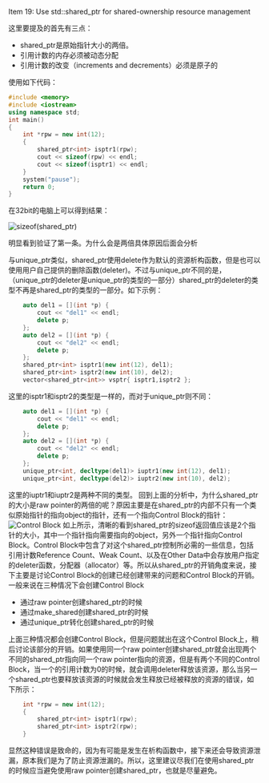 Item 19: Use std::shared_ptr for shared-ownership resource management




这里要提及的首先有三点：

 - shared_ptr是原始指针大小的两倍。 
 - 引用计数的内存必须被动态分配   
 - 引用计数的改变（increments and decrements）必须是原子的

使用如下代码：

```cpp
#include <memory>
#include <iostream>
using namespace std;
int main()
{
	int *rpw = new int(12);
	{
		shared_ptr<int> isptr1(rpw);
		cout << sizeof(rpw) << endl;
		cout << sizeof(isptr1) << endl;
	}
	system("pause");
    return 0;
}
```

在32bit的电脑上可以得到结果：

![sizeof(shared_ptr)](http://img.blog.csdn.net/20150905175639467)

明显看到验证了第一条。为什么会是两倍具体原因后面会分析

与unique_ptr类似，shared_ptr使用delete作为默认的资源析构函数，但是也可以使用用户自己提供的删除函数(deleter)。不过与unique_ptr不同的是，（unique_ptr的deleter是unique_ptr的类型的一部分）shared_ptr的deleter的类型不再是shared_ptr的类型的一部分。如下示例：

```cpp
	auto del1 = [](int *p) {
		cout << "del1" << endl;
		delete p;
	};
	auto del2 = [](int *p) {
		cout << "del2" << endl;
		delete p;
	};
	shared_ptr<int> isptr1(new int(12), del1);
	shared_ptr<int> isptr2(new int(10), del2);
	vector<shared_ptr<int>> vsptr{ isptr1,isptr2 };
```

这里的isptr1和isptr2的类型是一样的，而对于unique_ptr则不同：

```cpp
	auto del1 = [](int *p) {
		cout << "del1" << endl;
		delete p;
	};
	auto del2 = [](int *p) {
		cout << "del2" << endl;
		delete p;
	};
	unique_ptr<int, decltype(del1)> iuptr1(new int(12), del1);
	unique_ptr<int, decltype(del2)> iuptr2(new int(10), del2);
```
   这里的iuptr1和iuptr2是两种不同的类型。
       回到上面的分析中，为什么shared_ptr的大小是raw pointer的两倍的呢？原因主要是在shared_ptr的内部不只有一个类似原始指针的指向object的指针，还有一个指向Control Block的指针：
![Control Block](http://img.blog.csdn.net/20150905175541964)
如上所示，清晰的看到shared_ptr的sizeof返回值应该是2个指针的大小，其中一个指针指向需要指向的object，另外一个指针指向Control Block。Control Block中包含了对这个shared_ptr控制所必需的一些信息，包括引用计数Reference Count、Weak Count、以及在Other Data中会存放用户指定的deleter函数，分配器（allocator）等。所以从shared_ptr的开销角度来说，接下主要是讨论Control Block的创建已经创建带来的问题和Control Block的开销。
一般来说在三种情况下会创建Control Block

 - 通过raw pointer创建shared_ptr的时候 
 - 通过make_shared创建shared_ptr的时候
 - 通过unique_ptr转化创建shared_ptr的时候

上面三种情况都会创建Control Block，但是问题就出在这个Control Block上，稍后讨论该部分的开销。如果使用同一个raw pointer创建shared_ptr就会出现两个不同的shared_ptr指向同一个raw pointer指向的资源，但是有两个不同的Control Block，当一个的引用计数为0的时候，就会调用deleter释放该资源，那么当另一个shared_ptr也要释放该资源的时候就会发生释放已经被释放的资源的错误，如下所示：

```cpp
	int *rpw = new int(12);
	{
		shared_ptr<int> isptr1(rpw);
		shared_ptr<int> isptr2(rpw);
	}
```

显然这种错误是致命的，因为有可能是发生在析构函数中，接下来还会导致资源泄漏，原本我们是为了防止资源泄漏的。所以，这里建议尽我们在使用shared_ptr的时候应当避免使用raw pointer创建shared_ptr，也就是尽量避免。





